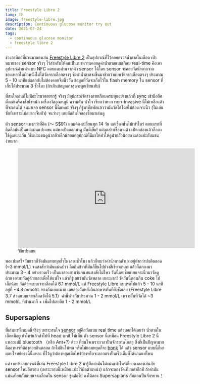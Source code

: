 ```yaml
---
title: Freestyle Libre 2
lang: th
image: freestyle-libre.jpg
description: Continuous glucose monitor try out
date: 2021-07-24
tags:
  - continuous glucose monitor
  - freestyle libre 2
---
```


ช่วงอาทิตย์ที่ผ่านมาลองเล่น [Freestyle Libre 2](https://www.freestyle.abbott/us-en/products/freestyle-libre-2.html) เป็นอุปกรณ์ที่ไว้คอยตรวจน้ำตาลในเลือด เป้าหมายของ sensor จริงๆ ไว้สำหรับให้คนเป็นเบาหวานคอยดูค่าน้ำตาลแบบเกือบ real-time คือเอาอุปกรณ์อ่านค่าแบบ NFC คอยแตะอ่านจากตัว sensor ได้โดย sensor จะคอยวัดน้ำตาลจากของเหลวในผิวหนังไม่ได้วัดจากเลือกตรงๆ ซึ่งค่าน้ำตาลจะขึ้นมาช้ากว่าแบบวัดจากเลือดตรงๆ ประมาณ 5 - 10 นาทีแต่แลกกับไม่ต้องคอยจิ้มนิ้ววัด ข้อมูลที่วัดจะเก็บไว้ใน flash memory ใน sensor ที่เก็บได้ประมาณ 8 ชั่วโมง (ถ้าเกินข้อมูลเก่าสุดจะถูกเขียนทับ)

ที่สนใจเล่นก็ไม่มีอะไรมากอยากรู้ จริงๆ มีอุปกรณ์วัดร่างกายเกือบครบทุกอย่างแล้วที่ sync เข้ามือถือตั้งแต่เครื่องชั่งน้ำหนัก เครื่องวัดอุณหภูมิ ความดัน หัวใจ เรียกว่าพวก non-invasive นี่ไม่เหลือแล้วที่จะเล่นได้ จนมาเจอ sensor นี้นี่แหละ จริงๆ ก็รู้มาซักพักแล้วว่ามันวัดได้โดยไม่ต้องเจาะนิ้ว (ไม่เล่นซักทีเพราะไม่อยากเจ็บตัว) จนว่างๆ เลยตัดสินใจลองซื้อมาเล่นดู

ตัว sensor แพงกว่าที่คิด (～ S$91) แถมต้องเปลี่ยนทุก 14 วัน แต่เรื่องนั้นไม่เท่าไหร่ ตอนแรกที่คิดคือมันเป็นแค่แผ่นแปะแขน แต่พอเปิดออกมาดู มันมีเข็ม! แต่อุตส่าห์ซื้อมาแล้ว เปิดกล่องแล้วก็ลองใช้ดูเลยละกัน วิธีแปะแขนดูน่ากลัวเล็กน้อยแต่อุปกณ์ที่มีมาให้ทำให้ดูน่ากลัวน้อยลงแล้วแปะกับแขนง่ายมาก

<figure style="display: flex; flex-direction: column">
  <iframe width="560" height="315" src="https://www.youtube.com/embed/bY27y1zjGfs" title="YouTube video player" frameborder="0" allow="accelerometer; autoplay; clipboard-write; encrypted-media; gyroscope; picture-in-picture" allowfullscreen></iframe>
  <figcaption>วิธีแปะแขน</figcaption>
</figure>

พอแปะเสร็จวันแรกก็วัดมันแทบทุกชั่วโมงสองชั่วโมง แล้วก็พบว่าค่าน้ำตาลตัวเองอยู่ต่ำกว่าปกติตลอด (~3 mmol/L) จนสงสัยว่ามันแม่นป่าว คือกินข้าวทีมันก็ขึ้นไปช่วงสีเขียวแหละ แล้วก็ตกลงมาประมาณ 3 - 4 อย่างรวดเร็ว เป็นมาสองสามวันจนทนสงสัยไม่ไหว วันนี้เลยซื้อแบบเจาะนิ้วมาวัดดูด้วย เอามาวัดคู่ด้วยเลยเพื่อให้แน่ใจ แล้วก็รู้เลยว่ามันวัดพลาด เยอะมาก! วัดวันนี้ตอนกิน coke ไปเล็กน้อย วัดด้วยแบบเจาะเลือดได้ 6.1 mmol/L แต่ Freestyle Libre แบบรอไปแล้ว 5 - 10 นาทีอยู่ที่ ~4.8 mmol/L ห่างกันเยอะมาก เลยลองวัดหลังกินอาหารทันทียิ่งชัดเลย (Freestyle Libre 3.7 ส่วนแบบเจาะเลือดวัดได้ 5.1）ค่านี่ห่างกันประมาณ 1 - 2 mmol/L เพราะงั้นที่วัดได้ ~3 mmol/L ที่ผ่านมาก็ + เพิ่มไปเลยอีก 1 - 2 mmol/L

## Supersapiens

ที่เล่นมาทั้งหมดนี่จริงๆ เพราะสนใจ [sensor](https://www.supersapiens.com/en-EN/) อยู่คือวัดแบบ real time แล้วบอกได้เลยว่า น้ำตาลในเลือดมีอยู่เท่าไหร่แล้วส่งไปที่ head unit ให้เห็น ตัว sensor นี่เหมือน Freestyle Libre 2 นี่แหละแต่มี bluetooth （หรือ Ant+?) ด้วย ที่สนใจเพราะเวลาปั่นจักรยานไกลๆ สิ่งที่เป็นปัญหามากคืออาหารที่ต้องคอยกินตลอด ถ้าไม่กินให้พอ หรือไม่ยอมหยุดก็จะ [bonk](https://www.ride25.com/cycling-blog/bonking-birds-bees/) ได้ แล้ว sensor แบบนี้ก็มาตอบโจทย์ตรงนี้นี่แหละ ที่ไว้ดูว่าต้องหยุดเมื่อไหร่บ้างหรือจะออกแรงปั่นเร็วเต็มที่ได้นานแค่ไหน

แต่จากประสบการณ์ที่เล่น Freestyle Libre 2 มารู้สึกค่ามันไม่แม่นเท่าไหร่เดี๋ยวคงลองเล่นกับ sensor ใหม่อีกรอบ (เพราะรอบนี้เหมือนแปะไว้ผิดตำแหน่ง) แล้วจะลองวัดเทียบค่าอีกที ถ้าค่ามันแม่นเทียบกับแบบเจาะเลือดใน sensor ชุดต่อไป คงได้ลอง Supersapians กับตอนปั่นจักรยาน！
